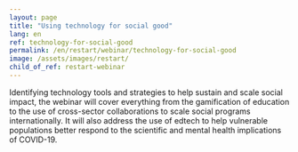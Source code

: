 ```yaml
---
layout: page
title: "Using technology for social good"
lang: en
ref: technology-for-social-good
permalink: /en/restart/webinar/technology-for-social-good
image: /assets/images/restart/
child_of_ref: restart-webinar
---
```


Identifying technology tools and strategies to help sustain and scale social impact, the webinar will cover everything from the gamification of education to the use of cross-sector collaborations to scale social programs internationally. It will also address the use of edtech to help vulnerable populations better respond to the scientific and mental health implications of COVID-19.
